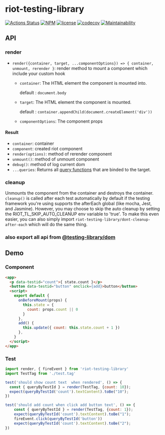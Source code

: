 # riot-testing-library


[![Actions Status](https://github.com/ariesjia/riot-testing-library/workflows/Node%20CI/badge.svg)](https://github.com/ariesjia/riot-testing-library/actions)
[![NPM](https://img.shields.io/npm/v/riot-testing-library.svg)](https://www.npmjs.com/package/riot-testing-library)
[![license](https://badgen.net/badge/license/MIT/blue)](https://github.com/ariesjia/riot-testing-library/blob/master/LICENSE)
[![codecov](https://codecov.io/gh/ariesjia/riot-testing-library/branch/master/graph/badge.svg)](https://codecov.io/gh/ariesjia/riot-testing-library)
[![Maintainability](https://api.codeclimate.com/v1/badges/d58d5b16adaf9a87c8df/maintainability)](https://codeclimate.com/github/ariesjia/riot-testing-library/maintainability)

## API
### render
* `render({container, target, ...componentOptions}) => { container, unmount, rerender }`: render method to mount a component which include your custom hook

  * `container`:  The HTML element the component is mounted into. 
     
     default : `document.body`
  * `target`: The HTML element the component is mounted. 
     
     default : `container.appendChild(document.createElement('div'))`
  * `componentOptions`: The component props


#### Result
* `container`: container
* `component`: created riot component
* `render(options)`: method of rerender component
* `unmount()`: method of unmount component
* `debug()`: method of log current dom
* `...queries`: Returns all [query functions](https://testing-library.com/docs/dom-testing-library/api-queries) that are binded to the target.

### cleanup
Unmounts the component from the container and destroys the container.
`cleanup()` is called after each test automatically by default if the testing framework you're using supports the afterEach global (like mocha, Jest, and Jasmine).
However, you may choose to skip the auto cleanup by setting the RIOT_TL_SKIP_AUTO_CLEANUP env variable to 'true'.
To make this even easier, you can also simply import `riot-testing-library/dont-cleanup-after-each` which will do the same thing.

### also export all api from [@testing-library/dom](https://testing-library.com/docs/dom-testing-library/intro)

## Demo

### Component
```html
<app>
  <p data-testid="count">{ state.count }</p>
  <button data-testid="button" onclick={add}>button</button>
  <script>
    export default {
      onBeforeMount(props) {
        this.state = {
          count: props.count || 0
        }
      },
      add() {
        this.update({ count: this.state.count + 1 })
      },
    }
  </script>
</app>
```

### Test
```javascript
import render, { fireEvent } from 'riot-testing-library'
import TestTag from './test.tag'

test('should show count text  when rendered', () => {
  const { queryByTestId } = render(TestTag, {count: 10});
  expect(queryByTestId('count').textContent).toBe("10");
})

test('should add count when click add button text', () => {
    const { queryByTestId } = render(TestTag, {count: 1});
    expect(queryByTestId('count').textContent).toBe("1");
    fireEvent.click(queryByTestId('button'))
    expect(queryByTestId('count').textContent).toBe("2");
})
```
